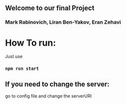 ## Welcome to our final Project 
### Mark Rabinovich, Liran Ben-Yakov, Eran Zehavi

# How To run:
Just use 
### `npm run start` 

## If you need to change the server:
go to config file and change the serverURI


